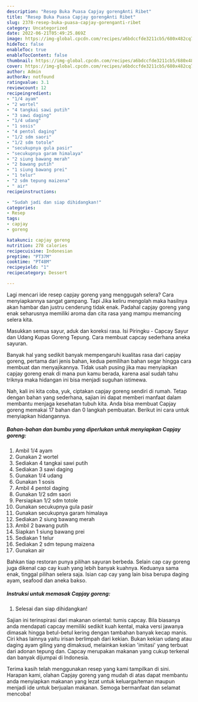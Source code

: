 ```yaml
---
description: "Resep Buka Puasa Capjay gorengAnti Ribet"
title: "Resep Buka Puasa Capjay gorengAnti Ribet"
slug: 2378-resep-buka-puasa-capjay-gorenganti-ribet
category: Uncategorized
date: 2022-06-21T05:49:25.869Z
image: https://img-global.cpcdn.com/recipes/a6bdccfde3211cb5/680x482cq70/capjay-goreng-foto-resep-utama.jpg
hideToc: false
enableToc: true
enableTocContent: false
thumbnail: https://img-global.cpcdn.com/recipes/a6bdccfde3211cb5/680x482cq70/capjay-goreng-foto-resep-utama.jpg
cover: https://img-global.cpcdn.com/recipes/a6bdccfde3211cb5/680x482cq70/capjay-goreng-foto-resep-utama.jpg
author: Admin
authorAv: notfound
ratingvalue: 3.1
reviewcount: 12
recipeingredient:
- "1/4 ayam"
- "2 wortel"
- "4 tangkai sawi putih"
- "3 sawi daging"
- "1/4 udang"
- "1 sosis"
- "4 pentol daging"
- "1/2 sdm saori"
- "1/2 sdm totole"
- "secukupnya gula pasir"
- "secukupnya garam himalaya"
- "2 siung bawang merah"
- "2 bawang putih"
- "1 siung bawang prei"
- "1 telur"
- "2 sdm tepung maizena"
- " air"
recipeinstructions:

- "Sudah jadi dan siap dihidangkan!"
categories:
- Resep
tags:
- capjay
- goreng

katakunci: capjay goreng 
nutrition: 278 calories
recipecuisine: Indonesian
preptime: "PT37M"
cooktime: "PT48M"
recipeyield: "1"
recipecategory: Dessert

---
```



Lagi mencari ide resep capjay goreng yang menggugah selera? Cara menyiapkannya sangat gampang. Tapi Jika keliru mengolah maka hasilnya akan hambar dan justru cenderung tidak enak. Padahal capjay goreng yang enak seharusnya memiliki aroma dan cita rasa yang mampu memancing selera kita.


Masukkan semua sayur, aduk dan koreksi rasa. Isi Piringku - Capcay Sayur dan Udang Kupas Goreng Tepung. Cara membuat capcay sederhana aneka sayuran.

Banyak hal yang sedikit banyak mempengaruhi kualitas rasa dari capjay goreng, pertama dari jenis bahan, kedua pemilihan bahan segar hingga cara membuat dan menyajikannya. Tidak usah pusing jika mau menyiapkan capjay goreng enak di mana pun kamu berada, karena asal sudah tahu triknya maka hidangan ini bisa menjadi suguhan istimewa.


Nah, kali ini kita coba, yuk, ciptakan capjay goreng sendiri di rumah. Tetap dengan bahan yang sederhana, sajian ini dapat memberi manfaat dalam membantu menjaga kesehatan tubuh kita. Anda bisa membuat Capjay goreng memakai 17 bahan dan 0 langkah pembuatan. Berikut ini cara untuk menyiapkan hidangannya.

<!--inarticleads1-->

##### Bahan-bahan dan bumbu yang diperlukan untuk menyiapkan Capjay goreng:

1. Ambil 1/4 ayam
1. Gunakan 2 wortel
1. Sediakan 4 tangkai sawi putih
1. Sediakan 3 sawi daging
1. Gunakan 1/4 udang
1. Gunakan 1 sosis
1. Ambil 4 pentol daging
1. Gunakan 1/2 sdm saori
1. Persiapkan 1/2 sdm totole
1. Gunakan secukupnya gula pasir
1. Gunakan secukupnya garam himalaya
1. Sediakan 2 siung bawang merah
1. Ambil 2 bawang putih
1. Siapkan 1 siung bawang prei
1. Sediakan 1 telur
1. Sediakan 2 sdm tepung maizena
1. Gunakan  air


Bahkan tiap restoran punya pilihan sayuran berbeda. Selain cap cay goreng juga dikenal cap cay kuah yang lebih banyak kuahnya. Keduanya sama enak, tinggal pilihan selera saja. Isian cap cay yang lain bisa berupa daging ayam, seafood dan aneka bakso. 

<!--inarticleads2-->

##### Instruksi untuk memasak Capjay goreng:


1. Selesai dan siap dihidangkan!

Sajian ini terinspirasi dari makanan oriental: tumis capcay. Bila biasanya anda mendapati capcay memiliki sedikit kuah kental, maka versi jawanya dimasak hingga betul-betul kering dengan tambahan banyak kecap manis. Ciri khas lainnya yaitu irisan berlimpah dari kekian. Bukan kekian udang atau daging ayam giling yang dimaksud, melainkan kekian &#39;imitasi&#39; yang terbuat dari adonan tepung dan. Capcay merupakan makanan yang cukup terkenal dan banyak dijumpai di Indonesia. 

Terima kasih telah menggunakan resep yang kami tampilkan di sini. Harapan kami, olahan Capjay goreng yang mudah di atas dapat membantu anda menyiapkan makanan yang lezat untuk keluarga/teman maupun menjadi ide untuk berjualan makanan. Semoga bermanfaat dan selamat mencoba!
